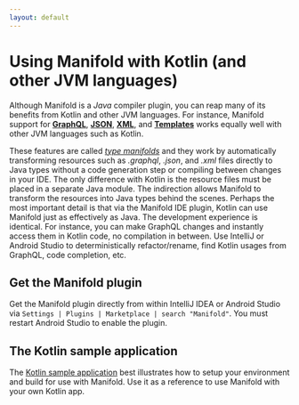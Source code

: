 ```yaml
---
layout: default
---
```


# Using Manifold with Kotlin (and other JVM languages)

Although Manifold is a _Java_ compiler plugin, you can reap many of its benefits from Kotlin and other JVM languages.
For instance, Manifold support for [**GraphQL**](https://github.com/manifold-systems/manifold/tree/master/manifold-deps-parent/manifold-graphql),
[**JSON**](https://github.com/manifold-systems/manifold/tree/master/manifold-deps-parent/manifold-json),
[**XML**](https://github.com/manifold-systems/manifold/tree/master/manifold-deps-parent/manifold-xml), and
[**Templates**](https://github.com/manifold-systems/manifold/tree/master/manifold-deps-parent/manifold-templates) works
equally well with other JVM languages such as Kotlin.

These features are called [_type manifolds_](https://github.com/manifold-systems/manifold/tree/master/manifold-core-parent/manifold#the-big-picture)
and they work by automatically transforming resources such as *.graphql*, *.json*, and *.xml* files directly to Java
types without a code generation step or compiling between changes in your IDE. The only difference with Kotlin is the
resource files must be placed in a separate Java module. The indirection allows Manifold to transform the resources into
Java types behind the scenes. Perhaps the most important detail is that via the Manifold IDE plugin, Kotlin can use
Manifold just as effectively as Java. The development experience is identical. For instance, you can make GraphQL
changes and instantly access them in Kotlin code, no compilation in between. Use IntelliJ or Android Studio to
deterministically refactor/rename, find Kotlin usages from GraphQL, code completion, etc. 
 
## Get the Manifold plugin

Get the Manifold plugin directly from within IntelliJ IDEA or Android Studio via `Settings | Plugins | Marketplace | search "Manifold"`.
You must restart Android Studio to enable the plugin. 

## The Kotlin sample application

The [Kotlin sample application](https://github.com/manifold-systems/manifold-sample-kotlin-app) best illustrates how to
setup your environment and build for use with Manifold. Use it as a reference to use Manifold with your own Kotlin app.



